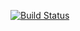 [![Build Status](https://secure.travis-ci.org/rybakit/travis-sandbox.png?branch=master)](http://travis-ci.org/rybakit/travis-sandbox)


